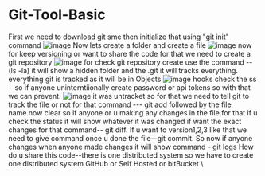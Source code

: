 # Git-Tool-Basic

First we need to download git sme then initialize that using "git init" command
![image](https://github.com/user-attachments/assets/c34e682b-949e-4e9e-a5a2-e17ecf8ccc53)
Now lets create a folder and create a file ![image](https://github.com/user-attachments/assets/4032ffc7-f3b1-473e-8771-fb5461e6a1a6)
now for keep versioning or want to share the code for that we need to create a git repository ![image](https://github.com/user-attachments/assets/eb91a22a-b9d0-4f96-8c1e-a114761c98a4)
for check git repository create use the command -- (ls -la) it will show a hidden folder and the .git it will tracks everything.
everything git is tracked as it will be in Objects ![image](https://github.com/user-attachments/assets/e83fd7b3-2d64-4863-904c-0de36f39089a)
hooks check the ss --so if anyone uninterntiionally create password or api tokens so with that we can prevent.
![image](https://github.com/user-attachments/assets/642fd71d-fe81-4783-a778-00cd0aab9edf) it was untracket so for that we need to tell git to track the file or not for that command --- git add followed by the file name.now clear so if anyone or u making any changes in the file.for that if u check the status it will show whatever it was changed if want the exact changes for that command-- git diff.
If u want to version1,2,3 like that we need to give command once u done the file--git commit. So now if anyone changes when anyone made changes it will show command - git logs
How do u share this code--there is one distributed system so we have to create one distributed system GitHub or Self Hosted or bitBucket
\
